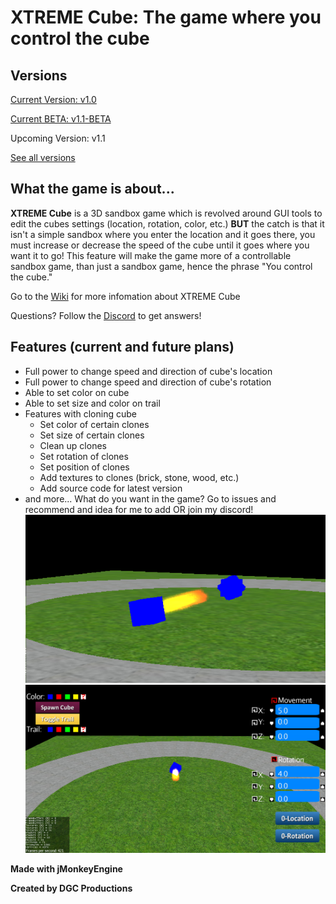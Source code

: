 # **XTREME Cube: The game where you control the cube**

## **Versions**
[Current Version: v1.0](https://github.com/DGCProductions/XTREME-Cube/releases/tag/v1.0)

[Current BETA: v1.1-BETA](https://github.com/DGCProductions/XTREME-Cube/releases/tag/v1.1-(BETA))

Upcoming Version: v1.1

[See all versions](https://github.com/DGCProductions/XTREME-Cube/releases)

## **What the game is about...**

**XTREME Cube** is a 3D sandbox game which is revolved around GUI tools to edit the cubes settings (location, rotation, color, etc.) **BUT** the catch is that it isn't a simple sandbox where you enter the location and it goes there, you must increase or decrease the speed of the cube until it goes where you want it to go! This feature will make the game more of a controllable sandbox game, than just a sandbox game, hence the phrase "You control the cube."

Go to the [Wiki](https://github.com/DGCProductions/XTREME-Cube/wiki) for more infomation about XTREME Cube

Questions? Follow the [Discord](https://discord.gg/JvyF9Pq) to get answers!

## **Features (current and future plans)**
- Full power to change speed and direction of cube's location
- Full power to change speed and direction of cube's rotation
- Able to set color on cube
- Able to set size and color on trail
- Features with cloning cube
  - Set color of certain clones
  - Set size of certain clones
  - Clean up clones
  - Set rotation of clones
  - Set position of clones
  - Add textures to clones (brick, stone, wood, etc.)
  - Add source code for latest version
 - and more... What do you want in the game? Go to issues and recommend and idea for me to add OR join my discord!
 ![alt text](https://raw.githubusercontent.com/DGCProductions/XTREME-Cube/master/photo1.png)
 ![alt text](https://raw.githubusercontent.com/DGCProductions/XTREME-Cube/master/Main1.png)
 
 **Made with jMonkeyEngine**
 
 **Created by DGC Productions**
 
